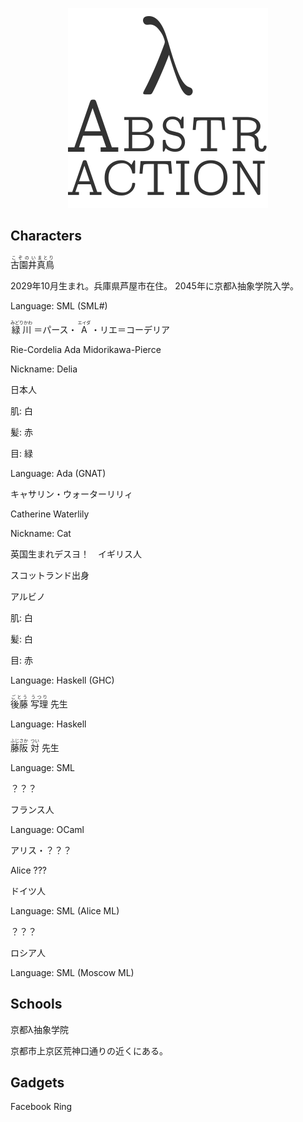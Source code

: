 <!--
! -T "Knowledge"
-->

<!-- IGNORE
<p align="center" class="file-vars">
(* -*- title: "λ Abstraction"; subtitle: "Knowledge" -*- *)
</p>
IGNORE -->

<p align="center"><a href="./"><img id="logo"
src="../abstr-logo.png" width="320px" height="320px" /></a></p>

<!--

TEMPLATES

<ruby><rp>(</rp><rt></rt><rp>)</rp></ruby>

-->

## Characters

<ruby>古園井<rp>(</rp><rt>こぞのい</rt><rp>)</rp></ruby><ruby>真鳥<rp>(</rp><rt>まとり</rt><rp>)</rp></ruby>

2029年10月生まれ。兵庫県芦屋市在住。
2045年に京都λ抽象学院入学。

Language: SML (SML#)

<ruby>緑川<rp>(</rp><rt>みどりかわ</rt><rp>)</rp></ruby>
＝パース・
<ruby>A<rp>(</rp><rt>エイダ</rt><rp>)</rp></ruby>
・リエ＝コーデリア

Rie-Cordelia Ada Midorikawa-Pierce

<!-- Cordelia of Green Gables -->

Nickname: Delia

日本人

肌: 白

髪: 赤

目: 緑

Language: Ada (GNAT)

キャサリン・ウォーターリリィ

Catherine Waterlily

<!-- Catherine は純粋、処女性などの意味を持つ
Cat は Category
Waterlily, スイレンの花言葉は純粋
-->

Nickname: Cat

英国生まれデスヨ！　イギリス人

スコットランド出身

アルビノ

肌: 白

髪: 白

目: 赤

Language: Haskell (GHC)

<ruby>後藤<rp>(</rp><rt>ごとう</rt><rp>)</rp></ruby>
<ruby>写理<rp>(</rp><rt>うつり</rt><rp>)</rp></ruby>
先生

Language: Haskell

<ruby>藤阪<rp>(</rp><rt>ふじさか</rt><rp>)</rp></ruby>
<ruby>対<rp>(</rp><rt>つい</rt><rp>)</rp></ruby>
先生

Language: SML

？？？

フランス人

Language: OCaml

アリス・？？？

Alice ???

ドイツ人

Language: SML (Alice ML)

？？？

ロシア人

Language: SML (Moscow ML)

## Schools

京都λ抽象学院

京都市上京区荒神口通りの近くにある。


## Gadgets

Facebook Ring
